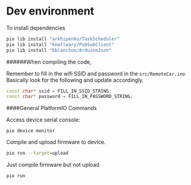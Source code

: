 Dev environment
===============

To install dependencies
```bash
pio lib install "arkhipenko/TaskScheduler"
pio lib install "knolleary/PubSubClient"
pio lib install "bblanchon/ArduinoJson"
```

######When compiling the code,

Remember to fill in the wifi SSID and password in the `src/RemoteCar.ino`
Basically look for the following and update accordingly.
```cpp
const char* ssid = FILL_IN_SSID_STRING;
const char* password = FILL_IN_PASSWORD_STRING;
```

####General PlatformIO Commands

Access device serial console:
```
pio device monitor
````

Compile and upload firmware to device.
```bash
pio run --target=upload
```

Just compile firmware but not upload
```bash
pio run
```

